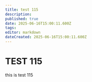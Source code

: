 ```yaml
---
title: test 115
description: 
published: true
date: 2025-06-16T15:00:11.600Z
tags: 
editor: markdown
dateCreated: 2025-06-16T15:00:11.600Z
---
```


# TEST 115
this is test 115
